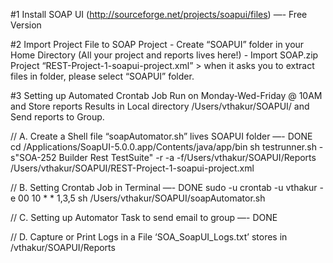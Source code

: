 #1 Install SOAP UI (http://sourceforge.net/projects/soapui/files) —- Free Version 

#2 Import Project File to SOAP Project 
	- Create “SOAPUI” folder in your Home Directory (All your project and reports lives here!)
	- Import SOAP.zip Project “REST-Project-1-soapui-project.xml” > when it asks you to extract files in folder, please select “SOAPUI” folder.
	
#3 Setting up Automated Crontab Job Run on Monday-Wed-Friday @ 10AM and Store reports Results in Local directory /Users/vthakur/SOAPUI/ and Send reports to Group.

 // A. Create a Shell file “soapAutomator.sh” lives SOAPUI folder —- DONE 	
	cd /Applications/SoapUI-5.0.0.app/Contents/java/app/bin
	sh testrunner.sh -s"SOA-252 Builder Rest TestSuite" -r -a -f/Users/vthakur/SOAPUI/Reports /Users/vthakur/SOAPUI/REST-Project-1-soapui-project.xml
  
 // B. Setting Crontab Job in Terminal —- DONE
	sudo -u
	crontab -u vthakur -e
	00 10 * * 1,3,5 sh /Users/vthakur/SOAPUI/soapAutomator.sh

 // C. Setting up Automator Task to send email to group  —- DONE

 // D. Capture or Print Logs in a File ‘SOA_SoapUI_Logs.txt’ stores in /vthakur/SOAPUI/Reports